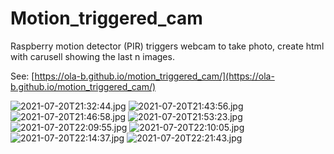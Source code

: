 # Motion_triggered_cam
Raspberry motion detector (PIR) triggers webcam to take photo, create html with carusell showing the last n images.

See: [https://ola-b.github.io/motion_triggered_cam/](https://ola-b.github.io/motion_triggered_cam/)

![2021-07-20T21:32:44.jpg](.docs/images/2021-07-20T21:32:44.jpg "2021-07-20T21:32:44.jpg")
![2021-07-20T21:43:56.jpg](.docs/images/2021-07-20T21:43:56.jpg "2021-07-20T21:43:56.jpg")
![2021-07-20T21:46:58.jpg](.docs/images/2021-07-20T21:46:58.jpg "2021-07-20T21:46:58.jpg")
![2021-07-20T21:53:23.jpg](.docs/images/2021-07-20T21:53:23.jpg "2021-07-20T21:53:23.jpg")
![2021-07-20T22:09:55.jpg](.docs/images/2021-07-20T22:09:55.jpg "2021-07-20T22:09:55.jpg")
![2021-07-20T22:10:05.jpg](.docs/images/2021-07-20T22:10:05.jpg "2021-07-20T22:10:05.jpg")
![2021-07-20T22:14:37.jpg](.docs/images/2021-07-20T22:14:37.jpg "2021-07-20T22:14:37.jpg")
![2021-07-20T22:21:43.jpg](.docs/images/2021-07-20T22:21:43.jpg "2021-07-20T22:21:43.jpg")

